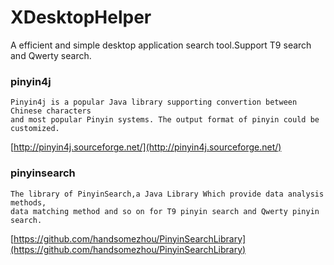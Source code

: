 # XDesktopHelper
A efficient and simple desktop application search tool.Support T9 search and Qwerty search.


### pinyin4j 
	Pinyin4j is a popular Java library supporting convertion between Chinese characters 
	and most popular Pinyin systems. The output format of pinyin could be customized.
[http://pinyin4j.sourceforge.net/](http://pinyin4j.sourceforge.net/)

### pinyinsearch 
    The library of PinyinSearch,a Java Library Which provide data analysis methods,  
	data matching method and so on for T9 pinyin search and Qwerty pinyin search.
[https://github.com/handsomezhou/PinyinSearchLibrary](https://github.com/handsomezhou/PinyinSearchLibrary)
